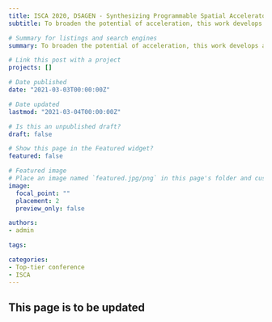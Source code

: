 ```yaml
---
title: ISCA 2020, DSAGEN - Synthesizing Programmable Spatial Accelerators
subtitle: To broaden the potential of acceleration, this work develops an approach and framework, DSAGEN, for programmable accelerator synthesis.

# Summary for listings and search engines
summary: To broaden the potential of acceleration, this work develops an approach and framework, DSAGEN, for programmable accelerator synthesis.

# Link this post with a project
projects: []

# Date published
date: "2021-03-03T00:00:00Z"

# Date updated
lastmod: "2021-03-04T00:00:00Z"

# Is this an unpublished draft?
draft: false

# Show this page in the Featured widget?
featured: false

# Featured image
# Place an image named `featured.jpg/png` in this page's folder and customize its options here.
image:
  focal_point: ""
  placement: 2
  preview_only: false

authors:
- admin

tags:

categories:
- Top-tier conference
- ISCA
---
```


## This page is to be updated
